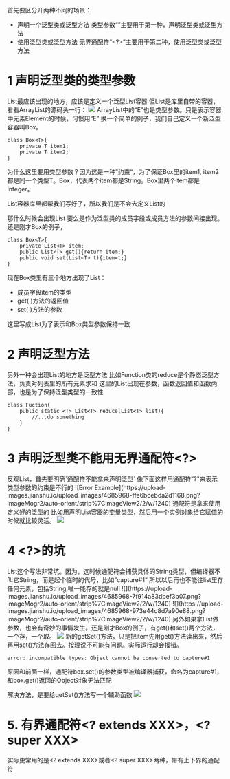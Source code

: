 首先要区分开两种不同的场景：
- 声明一个泛型类或泛型方法
类型参数“<T>”主要用于第一种，声明泛型类或泛型方法
- 使用泛型类或泛型方法
无界通配符“<?>”主要用于第二种，使用泛型类或泛型方法

# 1  <T>声明泛型类的类型参数
List<T>最应该出现的地方，应该是定义一个泛型List容器
但List是库里自带的容器，看看ArrayList的源码头一行：
![](https://upload-images.jianshu.io/upload_images/4685968-84ea03662073cea7.png?imageMogr2/auto-orient/strip%7CimageView2/2/w/1240)
ArrayList<E>中的“E”也是类型参数。只是表示容器中元素Element的时候，习惯用“E”
换一个简单的例子，我们自己定义一个新泛型容器叫Box<T>。
```
class Box<T>{
    private T item1;
    private T item2;
}
```
为什么这里要用类型参数？因为这是一种”约束“，为了保证Box里的item1, item2都是同一个类型T。Box<String>，代表两个item都是String。Box<Integer>里两个item都是Integer。

List容器库里都帮我们写好了，所以我们是不会去定义List<T>的

那什么时候会出现List<T>
要么是作为泛型类的成员字段或成员方法的参数间接出现。还是刚才Box<T>的例子，
```
class Box<T>{
    private List<T> item;
    public List<T> get(){return item;}
    public void set(List<T> t){item=t;}
}
```
现在Box类里有三个地方出现了List<T>：
- 成员字段item的类型
- get( )方法的返回值
- set( )方法的参数

这里写成List<T>为了表示和Box<T>类型参数保持一致
# 2 <T>声明泛型方法
另外一种会出现List<T>的地方是泛型方法
比如Function类的reduce是个静态泛型方法，负责对列表里的所有元素求和
这里的List<T>出现在参数，函数返回值和函数内部，也是为了保持泛型类型的一致性
```
class Fuction{
    public static <T> List<T> reduce(List<T> list){
        //...do something
    }
}
```
# 3  声明泛型类不能用无界通配符<?>
反观List<?>，首先要明确`通配符不能拿来声明泛型`
像下面这样用通配符"?"来表示类型参数的约束是不行的
![Error Example](https://upload-images.jianshu.io/upload_images/4685968-ffe6bcebda2d1168.png?imageMogr2/auto-orient/strip%7CimageView2/2/w/1240)
通配符是拿来使用定义好的泛型的
比如用<?>声明List容器的变量类型，然后用一个实例对象给它赋值的时候就比较灵活。
![](https://upload-images.jianshu.io/upload_images/4685968-b0642daae444a300.png?imageMogr2/auto-orient/strip%7CimageView2/2/w/1240)
# 4 <?>的坑
List<?>这个写法非常坑。因为，这时候通配符会捕获具体的String类型，但编译器不叫它String，而是起个临时的代号，比如”capture#1“
所以以后再也不能往list里存任何元素，包括String,唯一能存的就是null
![](https://upload-images.jianshu.io/upload_images/4685968-7f914a83dbef3b07.png?imageMogr2/auto-orient/strip%7CimageView2/2/w/1240)
![](https://upload-images.jianshu.io/upload_images/4685968-973e44c8d7a90e88.png?imageMogr2/auto-orient/strip%7CimageView2/2/w/1240)
另外如果拿List<?>做参数，也会有奇妙的事情发生。还是刚才Box<T>的例子，有get()和set()两个方法，一个存，一个取。
![](https://upload-images.jianshu.io/upload_images/4685968-1ae09c9e4b5cfdb0.png?imageMogr2/auto-orient/strip%7CimageView2/2/w/1240)
新的getSet()方法，只是把item先用get()方法读出来，然后再用set()方法存回去。按理说不可能有问题。实际运行却会报错。
```
error: incompatible types: Object cannot be converted to capture#1
```
原因和前面一样，通配符box<?>.set()的参数类型被编译器捕获，命名为capture#1，和box<?>.get()返回的Object对象无法匹配

解决方法，是要给getSet()方法写一个辅助函数
![](https://upload-images.jianshu.io/upload_images/4685968-7e4ad9a8b84347bc.png?imageMogr2/auto-orient/strip%7CimageView2/2/w/1240)
# 5. 有界通配符<? extends XXX>，<? super XXX>
实际更常用的是<? extends XXX>或者<? super XXX>两种，带有上下界的通配符
